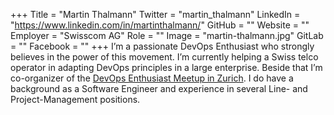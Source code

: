 +++
Title = "Martin Thalmann"
Twitter = "martin_thalmann"
LinkedIn = "https://www.linkedin.com/in/martinthalmann/"
GitHub = ""
Website = ""
Employer = "Swisscom AG"
Role = ""
Image = "martin-thalmann.jpg"
GitLab = ""
Facebook = ""
+++
I’m a passionate DevOps Enthusiast who strongly believes in the power of this movement. I’m currently helping a Swiss telco operator in adapting DevOps principles in a large enterprise. Beside that I’m co-organizer of the [DevOps Enthusiast Meetup in Zurich](https://www.meetup.com/DevOps-Meetup-Zurich/). I do have a background as a Software Engineer and experience in several Line- and Project-Management positions.